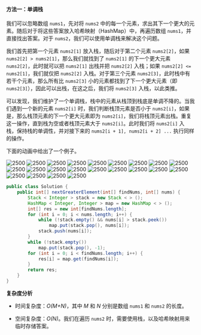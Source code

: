 #### 方法一：单调栈

我们可以忽略数组 `nums1`，先对将 `nums2` 中的每一个元素，求出其下一个更大的元素。随后对于将这些答案放入哈希映射（HashMap）中，再遍历数组 `nums1`，并直接找出答案。对于 `nums2`，我们可以使用单调栈来解决这个问题。

我们首先把第一个元素 `nums2[1]` 放入栈，随后对于第二个元素 `nums2[2]`，如果 `nums2[2] > nums2[1]`，那么我们就找到了 `nums2[1]` 的下一个更大元素 `nums2[2]`，此时就可以把 `nums2[1]` 出栈并把 `nums2[2]` 入栈；如果 `nums2[2] <= nums2[1]`，我们就仅把 `nums2[2]` 入栈。对于第三个元素 `nums2[3]`，此时栈中有若干个元素，那么所有比 `nums2[3]` 小的元素都找到了下一个更大元素（即 `nums2[3]`），因此可以出栈，在这之后，我们将 `nums2[3]` 入栈，以此类推。

可以发现，我们维护了一个单调栈，栈中的元素从栈顶到栈底是单调不降的。当我们遇到一个新的元素 `nums2[i]` 时，我们判断栈顶元素是否小于 `nums2[i]`，如果是，那么栈顶元素的下一个更大元素即为 `nums2[i]`，我们将栈顶元素出栈。重复这一操作，直到栈为空或者栈顶元素大于 `nums2[i]`。此时我们将 `nums2[i]` 入栈，保持栈的单调性，并对接下来的 `nums2[i + 1], nums2[i + 2] ...` 执行同样的操作。

下面的动画中给出了一个例子。

 ![2500](https://pic.leetcode-cn.com/Figures/496_Next_Greater_Element_ISlide1.JPG) ![2500](https://pic.leetcode-cn.com/Figures/496_Next_Greater_Element_ISlide2.JPG) ![2500](https://pic.leetcode-cn.com/Figures/496_Next_Greater_Element_ISlide3.JPG) ![2500](https://pic.leetcode-cn.com/Figures/496_Next_Greater_Element_ISlide4.JPG) ![2500](https://pic.leetcode-cn.com/Figures/496_Next_Greater_Element_ISlide5.JPG) ![2500](https://pic.leetcode-cn.com/Figures/496_Next_Greater_Element_ISlide6.JPG) ![2500](https://pic.leetcode-cn.com/Figures/496_Next_Greater_Element_ISlide7.JPG) ![2500](https://pic.leetcode-cn.com/Figures/496_Next_Greater_Element_ISlide8.JPG) ![2500](https://pic.leetcode-cn.com/Figures/496_Next_Greater_Element_ISlide9.JPG) ![2500](https://pic.leetcode-cn.com/Figures/496_Next_Greater_Element_ISlide10.JPG) ![2500](https://pic.leetcode-cn.com/Figures/496_Next_Greater_Element_ISlide11.JPG) ![2500](https://pic.leetcode-cn.com/Figures/496_Next_Greater_Element_ISlide12.JPG) ![2500](https://pic.leetcode-cn.com/Figures/496_Next_Greater_Element_ISlide13.JPG) ![2500](https://pic.leetcode-cn.com/Figures/496_Next_Greater_Element_ISlide14.JPG) ![2500](https://pic.leetcode-cn.com/Figures/496_Next_Greater_Element_ISlide15.JPG) ![2500](https://pic.leetcode-cn.com/Figures/496_Next_Greater_Element_ISlide16.JPG) ![2500](https://pic.leetcode-cn.com/Figures/496_Next_Greater_Element_ISlide17.JPG) ![2500](https://pic.leetcode-cn.com/Figures/496_Next_Greater_Element_ISlide18.JPG) ![2500](https://pic.leetcode-cn.com/Figures/496_Next_Greater_Element_ISlide19.JPG) ![2500](https://pic.leetcode-cn.com/Figures/496_Next_Greater_Element_ISlide20.JPG) ![2500](https://pic.leetcode-cn.com/Figures/496_Next_Greater_Element_ISlide21.JPG) ![2500](https://pic.leetcode-cn.com/Figures/496_Next_Greater_Element_ISlide22.JPG) 

```Java [sol1]
public class Solution {
    public int[] nextGreaterElement(int[] findNums, int[] nums) {
        Stack < Integer > stack = new Stack < > ();
        HashMap < Integer, Integer > map = new HashMap < > ();
        int[] res = new int[findNums.length];
        for (int i = 0; i < nums.length; i++) {
            while (!stack.empty() && nums[i] > stack.peek())
                map.put(stack.pop(), nums[i]);
            stack.push(nums[i]);
        }
        while (!stack.empty())
            map.put(stack.pop(), -1);
        for (int i = 0; i < findNums.length; i++) {
            res[i] = map.get(findNums[i]);
        }
        return res;
    }
}
```

 **复杂度分析**

 * 时间复杂度：*O(M+N)*，其中 *M* 和 *N* 分别是数组 `nums1` 和 `nums2` 的长度。

 * 空间复杂度：*O(N)*。我们在遍历 `nums2` 时，需要使用栈，以及哈希映射用来临时存储答案。